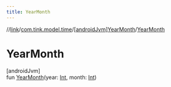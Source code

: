 ```yaml
---
title: YearMonth
---
```

//[link](../../../index.html)/[com.tink.model.time](../index.html)/[[androidJvm]YearMonth](index.html)/[YearMonth](-year-month.html)



# YearMonth



[androidJvm]\
fun [YearMonth](-year-month.html)(year: [Int](https://kotlinlang.org/api/latest/jvm/stdlib/kotlin/-int/index.html), month: [Int](https://kotlinlang.org/api/latest/jvm/stdlib/kotlin/-int/index.html))




